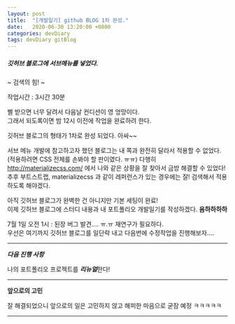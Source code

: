 ```yaml
---
layout: post
title:  "[개발일기] github BLOG 1차 완성."
date:   2020-06-30 13:20:00 +0800
categories: devDiary
tags: devDiary gitBlog
---
```


##### 깃허브 블로그에 서브메뉴를 넣었다.
~ 검색의 힘! ~

작업시간 : 3시간 30분

삘 받으면 너무 달려서 다음날 컨디션이 영 엉망이다.  
그래서 되도록이면 밤 12시 이전에 작업을 완료하려 한다.  

깃허브 블로그의 형태가 1차로 완성 되었다. 아싸~~  

서브 메뉴 개발에 참고하고자 했던 블로그는 내 쪽과 완전히 달라서 적용할 수 없었다.   
(적용하려면 CSS 전체를 손봐야 할 판이였다. ㅠㅠ)
다행히 http://materializecss.com/ 에서 나와 같은 상황을 잘 찾아서 금방 해결할 수 있었다!  
추후 부트스트랩, materializecss 과 같이 레퍼런스가 있는 경우에는 잘! 검색해서 적용하도록 해야겠다.  

아직 깃허브 블로그가 완벽한 건 아니지만 기본 세팅이 완료!  
이제 깃허브 블로그에 스터디 내용과 내 포트폴리오 개발일기를 작성하겠다. **음하하하하**  


7월 1일 오전 1시 : 된장 버그 발견.... ㅠ.ㅠ 재연구가 필요하다.  
우선은 여기까지 깃허브 블로그를 일단락 내고 다음번에 수정작업을 진행해보자.... 

-----------------------------------
***다음 진행 사항***  

나의 포트폴리오 프로젝트를 ***리뉴얼***한다!  

------------------------------------
**앞으로의 고민**  

잘 해결되었으니 앞으로의 일은 고민하지 않고 해피한 마음으로 굳잠 예정 ㅋㅋㅋㅋㅋ  

------------------------------------

